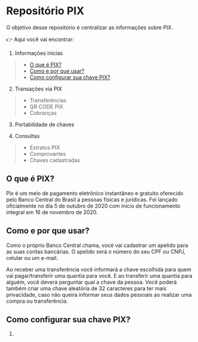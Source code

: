 # Repositório PIX

O objetivo desse repositório é centralizar as informações sobre PIX.

:point_right: Aqui você vai encontrar:
 
 1.  Informações inicias
   > -  [O que é PIX?](#o-que-e-pix)
   > -  [Como e por que usar?](#como-e-porque-usar)
   > -  [Como configurar sua chave PIX?](#como-configurar-sua-chave-pix)
      
2. Transações via PIX
> - Transferências
> - QR CODE PIX
> - Cobranças

3. Portabilidade de chaves

4. Consultas
> - Extratos PIX
> - Comprovantes 
> - Chaves cadastradas


## O que é PIX?

Pix é um meio de pagamento eletrônico instantâneo e gratuito oferecido pelo Banco Central do Brasil a pessoas físicas e jurídicas. Foi lançado oficialmente no dia 5 de outubro de 2020 com início de funcionamento integral em 16 de novembro de 2020.

## Como e por que usar?

Como o próprio Banco Central chama, você vai cadastrar um apelido para as suas contas bancárias. O apelido será o número do seu CPF ou CNPJ, celular ou um e-mail.

Ao receber uma transferência você informará a chave escolhida para quem vai pagar/transferir uma quantia para você. E ao transferir uma quantia para alguém, você deverá perguntar qual a chave da pessoa.
Você poderá também criar uma chave aleatória de 32 caracteres para ter mais privacidade, caso não queira informar seus dados pessoais ao realizar uma compra ou transferência.

## Como configurar sua chave PIX?

1.

 
 
 
